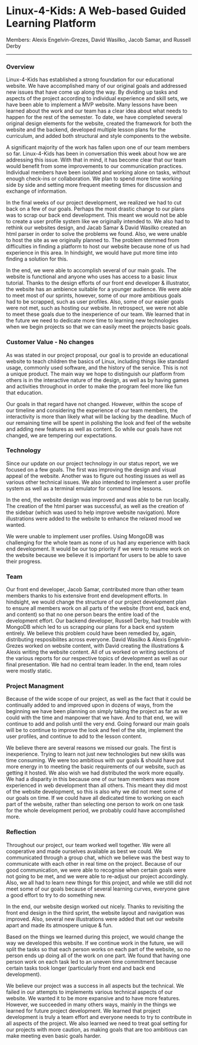 # Linux-4-Kids: A Web-based Guided Learning Platform

Members: Alexis Engelvin-Grezes, David Wasilko, Jacob Samar, and Russell Derby
___

### Overview

Linux-4-Kids has established a strong foundation for our educational website. We have
accomplished many of our original goals and addressed new issues that have come up
along the way. By dividing up tasks and aspects of the project according to individual
experience and skill sets, we have been able to implement a MVP website. Many lessons
have been learned about the work and our team has a clear idea about what needs to
happen for the rest of the semester. To date, we have completed several original
design elements for the website, created the framework for both the website and the
backend, developed multiple lesson plans for the curriculum, and added both structural
and style components to the website.

  A significant majority of the work has fallen upon one of our team members so far.
Linux-4-Kids has been in conversation this week about how we are addressing this issue.
With that in mind, it has become clear that our team would benefit from some
improvements to our communication practices. Individual members have been isolated
and working alone on tasks, without enough check-ins or collaboration. We plan to
spend more time working side by side and setting more frequent meeting times for
discussion and exchange of information.

  In the final weeks of our project development, we realized we had to cut back on a few of our goals. 
Perhaps the most drastic change to our plans was to scrap our back end development. This meant we would 
not be able to create a user profile system like we originally intended to. We also had to rethink our 
websites design, and Jacab Samar & David Wasilko created an html parser in order to solve the problems we 
found. Also, we were unable to host the site as we originally planned to. The problem stemmed from difficulties 
in finding a platform to host our website because none of us had experience in this area. In hindsight, we would 
have put more time into finding a solution for this.

  In the end, we were able to accomplish several of our main goals. The website is functional
and anyone who uses has access to a basic linux tutorial. Thanks to the design efforts of our front
end developer & illustrator, the website has an ambience suitable for a younger audience.
We were able to meet most of our sprints, however, some of our more ambitious goals had to be
scrapped, such as user profiles. Also, some of our easier goals were not met, such as hosting our website.
In retrospect, we were not able to meet these goals due to the inexperience of our team. 
We learned that in the future we need to dedicate more time to learning new technologies when
we begin projects so that we can easily meet the projects basic goals.

### Customer Value - No changes

As was stated in our project proposal, our goal is to provide an educational website to
teach children the basics of Linux, including things like standard usage, commonly used
software, and the history of the service. This is not a unique product. The main way we 
hope to distinguish our platform from others is in the interactive nature of the design, 
as well as by having games and activities throughout in order to make the program feel
more like fun that education.

Our goals in that regard have not changed. However, within the scope of our timeline and
considering the experience of our team members, the interactivity is more than likely what
will be lacking by the deadline. Much of our remaining time will be spent in polishing the
look and feel of the website and adding new features as well as content. So while our goals
have not changed, we are tempering our expectations.

### Technology
  
  Since our update on our project technology in our status report, we we focused on a few goals. The 
first was improving the design and visual appeal of the website. Another was to figure out hosting issues 
as well as various other technical issues. We also intended to implement a user profile system as well as
a terminal emulator for command line lessons. 
 
  In the end, the website design was improved and was able to be run locally. The creation of the 
html parser was successful, as well as the creation of the sidebar (which was used to help 
improve website navigation). More illustrations were added to the website to enhance the relaxed
mood we wanted. 

  We were unable to implement user profiles. Using MongoDB was challenging for the whole team as none
of us had any experience with back end development. It would be our top priority if we were to resume 
work on the website because we believe it is important for users to be able to save their progress.

  

### Team

  Our front end developer, Jacob Samar, contributed more than other team members
thanks to his extensive front end development efforts. In hindsight, we would change
the structure of our project development plan to ensure all members work on all parts
of the website (front end, back end, and content) so that no one person bears the entire
load of the development effort. Our backend developer, Russell Derby, had trouble with
MongoDB which led to us scrapping our plans for a back end system entirely. We believe
this problem could have been remedied by, again, distributing resposibilites across
everyone. David Wasilko & Alexis Engelvin-Grezes worked on website content, with David 
creating the illustrations & Alexis writing the website content. All of us worked on writing
sections of the various reports for our respective topics of development as well as
our final presentation. We had no central team leader. In the end, team roles were mostly static.

### Project Managment

Because of the wide scope of our project, as well as the fact that it could be continually 
added to and improved upon in dozens of ways, from the beginning we have been planning on 
simply taking the project as far as we could with the time and manpower that we have. And to
that end, we will continue to add and polish until the very end. Going forward our main goals
will be to continue to improve the look and feel of the site, implement the user profiles,
and continue to add to the lesson content.

We believe there are several reasons we missed our goals. The first is inexperience.
Trying to learn not just new technologies but new skills was time consuming. We were 
too ambitious with our goals & should have put more energy in to meeting the basic 
requirements of our website, such as getting it hosted. We also wish we had distributed 
the work more equally. We had a disparity in this because one of our team members was
more experienced in web development than all others. This meant they did most of the 
website development, so this is also why we did not meet some of our goals on time.
If we could have all dedicated time to working on each part of the website, rather than
selecting one person to work on one task for the whole development period, we probably 
could have accomplished more.

### Reflection

  Throughout our project, our team worked well together. We were all cooperative and made 
ourselves available as best we could. We communicated through a group chat, which we 
believe was the best way to communicate with each other in real time on the project. 
Because of our good communication, we were able to recognise when certain goals were not
going to be met, and we were able to re-adjust our project accordingly. Also, we all had to 
learn new things for this project, and while we still did not meet some of our goals because 
of several learning curves, everyone gave a good effort to try to do something new. 

  In the end, our website design worked out nicely. Thanks to revisiting the front end
design in the third sprint, the website layout and navigation was improved. Also, several
new illustrations were added that set our website apart and made its atmospere unique & fun.

  Based on the things we learned during this project, we would change the way we developed
this website. If we continue work in the future, we will split the tasks so that each person
works on each part of the website, so no person ends up doing all of the work on one part. We 
found that having one person work on each task led to an uneven time commitment because certain
tasks took longer (particularly front end and back end development). 

  We believe our project was a success in all aspects but the technical. We failed in our
attempts to implements various technical aspects of our website. We wanted it to be more expansive
and to have more features. However, we succeeded in many others ways, mainly in the things we 
learned for future project development. We learned that project development is truly a team 
effort and everyone needs to try to contribute in all aspects of the project. We also learned we 
need to treat goal setting for our projects with more caution, as making goals that are too
ambitious can make meeting even basic goals harder. 

  

  

